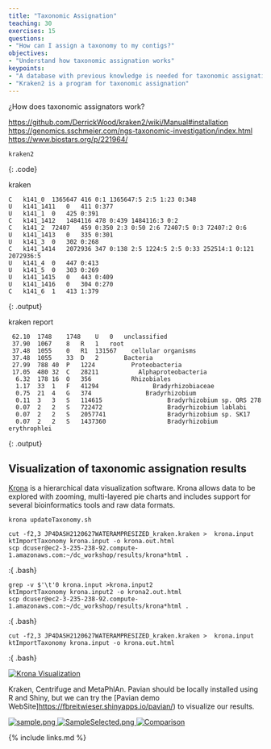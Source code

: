 ```yaml
---
title: "Taxonomic Assignation"
teaching: 30
exercises: 15
questions:
- "How can I assign a taxonomy to my contigs?"
objectives:
- "Understand how taxonomic assignation works"
keypoints:
- "A database with previous knowledge is needed for taxonomic assignation"
- "Kraken2 is a program for taxonomic assignation"
---
```


¿How does taxonomic assignators work?

https://github.com/DerrickWood/kraken2/wiki/Manual#installation   
https://genomics.sschmeier.com/ngs-taxonomic-investigation/index.html  
https://www.biostars.org/p/221964/  

~~~
kraken2 
~~~
{: .code}

kraken 
~~~
C	k141_0	1365647	416	0:1 1365647:5 2:5 1:23 0:348
U	k141_1411	0	411	0:377
U	k141_1	0	425	0:391
C	k141_1412	1484116	478	0:439 1484116:3 0:2
C	k141_2	72407	459	0:350 2:3 0:50 2:6 72407:5 0:3 72407:2 0:6
U	k141_1413	0	335	0:301
U	k141_3	0	302	0:268
C	k141_1414	2072936	347	0:138 2:5 1224:5 2:5 0:33 252514:1 0:121 2072936:5
U	k141_4	0	447	0:413
U	k141_5	0	303	0:269
U	k141_1415	0	443	0:409
U	k141_1416	0	304	0:270
C	k141_6	1	413	1:379

~~~
{: .output}

kraken report  
~~~
 62.10	1748	1748	U	0	unclassified
 37.90	1067	8	R	1	root
 37.48	1055	0	R1	131567	  cellular organisms
 37.48	1055	33	D	2	    Bacteria
 27.99	788	40	P	1224	      Proteobacteria
 17.05	480	32	C	28211	        Alphaproteobacteria
  6.32	178	16	O	356	          Rhizobiales
  1.17	33	1	F	41294	            Bradyrhizobiaceae
  0.75	21	4	G	374	              Bradyrhizobium
  0.11	3	3	S	114615	                Bradyrhizobium sp. ORS 278
  0.07	2	2	S	722472	                Bradyrhizobium lablabi
  0.07	2	2	S	2057741	                Bradyrhizobium sp. SK17
  0.07	2	2	S	1437360	                Bradyrhizobium erythrophlei
~~~
{: .output}

## Visualization of taxonomic assignation results  
[Krona](https://github.com/marbl/Krona/wiki) is a hierarchical data visualization software. Krona allows data to be explored with zooming, multi-layered pie charts and includes support for several bioinformatics tools and raw data formats. 

~~~
krona updateTaxonomy.sh
~~~

~~~
cut -f2,3 JP4DASH2120627WATERAMPRESIZED_kraken.kraken >  krona.input
ktImportTaxonomy krona.input -o krona.out.html
scp dcuser@ec2-3-235-238-92.compute-1.amazonaws.com:~/dc_workshop/results/krona*html . 
~~~
:{ .bash}


~~~
grep -v $'\t'0 krona.input >krona.input2  
ktImportTaxonomy krona.input2 -o krona2.out.html
scp dcuser@ec2-3-235-238-92.compute-1.amazonaws.com:~/dc_workshop/results/krona*html . 
~~~
:{ .bash}

~~~
cut -f2,3 JP4DASH2120627WATERAMPRESIZED_kraken.kraken >  krona.input
ktImportTaxonomy krona.input -o krona.out.html
~~~
:{ .bash}


<a href="{{ page.root }}/fig/snapshot.svg">
  <img src="{{ page.root }}/fig/snapshot.svg" alt="Krona Visualization" />
</a>

Kraken, Centrifuge and MetaPhlAn. Pavian should be locally installed using R and Shiny, but we can try the [Pavian demo WebSite]https://fbreitwieser.shinyapps.io/pavian/) to visualize our results.  


<a href="{{ page.root }}/fig/sample.png">
  <img src="{{ page.root }}/fig/sample.png" alt="sample.png" />
</a>

<a href="{{ page.root }}/fig/SampleSelected.png">
  <img src="{{ page.root }}/fig/SampleSelected.png" alt="SampleSelected.png" />
</a>

<a href="{{ page.root }}/fig/Comparison.png">
  <img src="{{ page.root }}/fig/Comparison.png" alt="Comparison" />
</a>

{% include links.md %}
